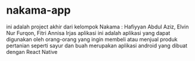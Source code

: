 # nakama-app
ini adalah project akhir dari kelompok Nakama : Hafiyyan Abdul Aziz, Elvin Nur Furqon, Fitri Annisa Irjas 
aplikasi ini adalah aplikasi yang dapat digunakan oleh orang-orang yang ingin membeli atau menjual produk pertanian seperti sayur dan buah 
merupakan aplikasi android yang dibuat dengan React Native
